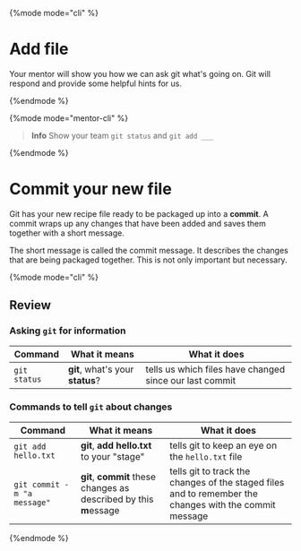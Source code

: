 {%mode mode="cli" %}
# Add file

Your mentor will show you how we can ask git what's going on.  Git will respond and provide some helpful hints for us.

{%endmode %}

{%mode mode="mentor-cli" %}
> **Info** Show your team `git status` and `git add ___`

{%endmode %}


# Commit your new file

Git has your new recipe file ready to be packaged up into a **commit**. A commit wraps up any changes that have been added and saves them together with a short message. 

The short message is called the commit message. It describes the changes that are being packaged together. This is not only important but necessary.




{%mode mode="cli" %}

## Review

### Asking `git` for information

| Command     | What it means | What it does |
| ----------- | ------------- | ------------ |
| `git status`  | **git**, what's your **status**?  | tells us which files have changed since our last commit |

### Commands to tell `git` about changes

| Command     | What it means | What it does |
| ----------- | ------------- | ------------ |
| `git add hello.txt` | **git**, **add hello.txt** to your "stage" | tells git to keep an eye on the `hello.txt` file |
| `git commit -m "a message"` | **git**, **commit** these changes as described by this **m**essage | tells git to track the changes of the staged files and to remember the changes with the commit message |

{%endmode %}


